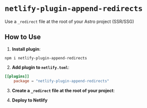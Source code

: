 # `netlify-plugin-append-redirects`

Use a `_redirect` file at the root of your Astro project (SSR/SSG)

## How to Use

1) **Install plugin**: 

```
npm i netlify-plugin-append-redirects
```

2) **Add plugin to `netlify.toml`**:

```toml
[[plugins]]
    package = "netlify-plugin-append-redirects"
```

3) **Create a `_redirect` file at the root of your project**:

4) **Deploy to Netlify**